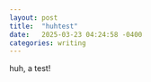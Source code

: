 ```yaml
---
layout: post
title:  "huhtest"
date:   2025-03-23 04:24:58 -0400
categories: writing
---
```

huh, a test!
